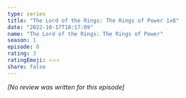```yaml
---
type: series
title: "The Lord of the Rings: The Rings of Power 1x8"
date: "2022-10-17T18:17:09"
name: "The Lord of the Rings: The Rings of Power"
season: 1
episode: 8
rating: 3
ratingEmoji: ⭐️⭐️⭐️
share: false
---
```


*[No review was written for this episode]*
